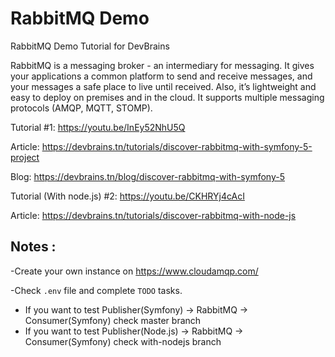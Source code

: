 # RabbitMQ Demo
RabbitMQ Demo Tutorial for DevBrains

RabbitMQ is a messaging broker - an intermediary for messaging. It gives your applications a common platform to send and receive messages, and your messages a safe place to live until received.
Also, it’s lightweight and easy to deploy on premises and in the cloud. It supports multiple messaging protocols (AMQP, MQTT, STOMP).

Tutorial #1: https://youtu.be/InEy52NhU5Q

Article: https://devbrains.tn/tutorials/discover-rabbitmq-with-symfony-5-project

Blog: https://devbrains.tn/blog/discover-rabbitmq-with-symfony-5

Tutorial (With node.js) #2: https://youtu.be/CKHRYj4cAcI

Article: https://devbrains.tn/tutorials/discover-rabbitmq-with-node-js

## Notes : 
-Create your own instance on https://www.cloudamqp.com/

-Check `.env` file and complete ``TODO`` tasks.

- If you want to test Publisher(Symfony) -> RabbitMQ -> Consumer(Symfony) check master branch
- If you want to test Publisher(Node.js) -> RabbitMQ -> Consumer(Symfony) check with-nodejs branch
